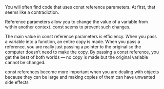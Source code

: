 You will often find code that uses const reference parameters. At first, that seems like a contradiction.

Reference parameters allow you to change the value of a variable from within another context. const seems to prevent such changes. 

The main value in const reference parameters is efficiency. When you pass a variable into a function, an entire copy is made. When you pass a reference, you are really just passing a pointer to the original so the computer doesn’t need to make the copy. By passing a const reference, you get the best of both
worlds — no copy is made but the original variable cannot be changed.

const references become more important when you are dealing with objects because they can be large
and making copies of them can have unwanted side effects